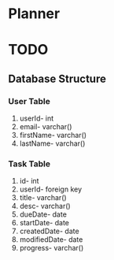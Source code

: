# Planner
# TODO
## Database Structure
### User Table
1. userId- int
2. email- varchar()
3. firstName- varchar()
4. lastName- varchar()

### Task Table
1. id- int
2. userId- foreign key
3. title- varchar()
4. desc- varchar()
5. dueDate- date
6. startDate- date
7. createdDate- date
8. modifiedDate- date
9. progress- varchar()

